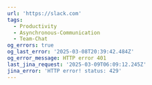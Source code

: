 ```yaml
---
url: 'https://slack.com'
tags:
  - Productivity
  - Asynchronous-Communication
  - Team-Chat
og_errors: true
og_last_error: '2025-03-08T20:39:42.484Z'
og_error_message: HTTP error 401
last_jina_request: '2025-03-09T06:09:12.245Z'
jina_error: 'HTTP error! status: 429'
---
```


